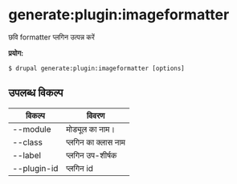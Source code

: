 # generate:plugin:imageformatter
छवि formatter प्लगिन उत्पन्न करें

**प्रयोग:**
```
$ drupal generate:plugin:imageformatter [options]
```

## उपलब्ध विकल्प
विकल्प | विवरण
-------|-------------
--module | मोड्यूल का नाम।
--class | प्लगिन का क्लास नाम
--label | प्लगिन उप-शीर्षक
--plugin-id | प्लगिन id
